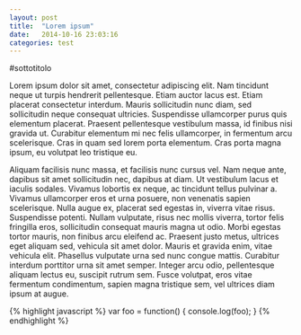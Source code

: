 ```yaml
---
layout: post
title:  "Lorem ipsum"
date:   2014-10-16 23:03:16
categories: test
---
```


#sottotitolo

Lorem ipsum dolor sit amet, consectetur adipiscing elit. Nam tincidunt neque ut turpis hendrerit pellentesque. Etiam auctor lacus est. Etiam placerat consectetur interdum. Mauris sollicitudin nunc diam, sed sollicitudin neque consequat ultricies. Suspendisse ullamcorper purus quis elementum placerat. Praesent pellentesque vestibulum massa, id finibus nisi gravida ut. Curabitur elementum mi nec felis ullamcorper, in fermentum arcu scelerisque. Cras in quam sed lorem porta elementum. Cras porta magna ipsum, eu volutpat leo tristique eu.

Aliquam facilisis nunc massa, et facilisis nunc cursus vel. Nam neque ante, dapibus sit amet sollicitudin nec, dapibus at diam. Ut vestibulum lacus et iaculis sodales. Vivamus lobortis ex neque, ac tincidunt tellus pulvinar a. Vivamus ullamcorper eros et urna posuere, non venenatis sapien scelerisque. Nulla augue ex, placerat sed egestas in, viverra vitae risus. Suspendisse potenti. Nullam vulputate, risus nec mollis viverra, tortor felis fringilla eros, sollicitudin consequat mauris magna ut odio. Morbi egestas tortor mauris, non finibus arcu eleifend ac. Praesent justo metus, ultrices eget aliquam sed, vehicula sit amet dolor. Mauris et gravida enim, vitae vehicula elit. Phasellus vulputate urna sed nunc congue mattis. Curabitur interdum porttitor urna sit amet semper. Integer arcu odio, pellentesque aliquam lectus eu, suscipit rutrum sem. Fusce volutpat, eros vitae fermentum condimentum, sapien magna tristique sem, vel ultrices diam ipsum at augue.

{% highlight javascript %}
var foo = function() {
  console.log(foo);
}
{% endhighlight %}